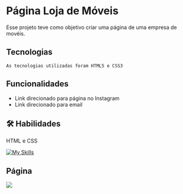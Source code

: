 # Página Loja de Móveis

 Esse projeto teve como objetivo criar uma página de uma empresa de movéis.

## Tecnologias

    As tecnologias utilizadas foram HTML5 e CSS3 

## Funcionalidades

- Link direcionado para página no Instagram
- Link direcionado para email

## 🛠 Habilidades
HTML e CSS

[![My Skills](https://skillicons.dev/icons?i=html,css)](https://skillicons.dev) 

## Página

<img src="./imagens/Página.png">
